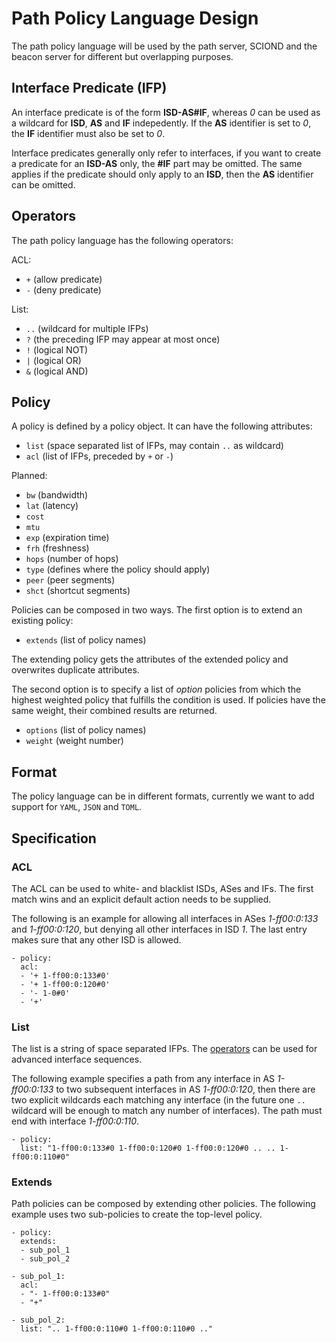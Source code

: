 # Path Policy Language Design

The path policy language will be used by the path server, SCIOND and the beacon server for different
but overlapping purposes.

## Interface Predicate (IFP)

An interface predicate is of the form **ISD-AS#IF**, whereas _0_ can be used as a wildcard for
**ISD**, **AS** and **IF** indepedently. If the **AS** identifier is set to _0_, the **IF**
identifier must also be set to _0_.

Interface predicates generally only refer to interfaces, if you want to create a predicate for an
**ISD-AS** only, the **#IF** part may be omitted. The same applies if the predicate should only
apply to an **ISD**, then the **AS** identifier can be omitted.

## Operators

The path policy language has the following operators:

ACL:

-   `+` (allow predicate)
-   `-` (deny predicate)

List:

-   `..` (wildcard for multiple IFPs)
-   `?` (the preceding IFP may appear at most once)
-   `!` (logical NOT)
-   `|` (logical OR)
-   `&` (logical AND)

## Policy

A policy is defined by a policy object. It can have the following attributes:

-   `list` (space separated list of IFPs, may contain `..` as wildcard)
-   `acl` (list of IFPs, preceded by `+` or `-`)

Planned:

-   `bw` (bandwidth)
-   `lat` (latency)
-   `cost`
-   `mtu`
-   `exp` (expiration time)
-   `frh` (freshness)
-   `hops` (number of hops)
-   `type` (defines where the policy should apply)
-   `peer` (peer segments)
-   `shct` (shortcut segments)

Policies can be composed in two ways. The first option is to extend an existing policy:

-   `extends` (list of policy names)

The extending policy gets the attributes of the extended policy and overwrites duplicate attributes.

The second option is to specify a list of _option_ policies from which the highest weighted policy
that fulfills the condition is used. If policies have the same weight, their combined results are
returned.

-   `options` (list of policy names)
-   `weight` (weight number)

## Format

The policy language can be in different formats, currently we want to add support for `YAML`, `JSON`
and `TOML`.

## Specification

### ACL

The ACL can be used to white- and blacklist ISDs, ASes and IFs. The first match wins and an explicit
default action needs to be supplied.

The following is an example for allowing all interfaces in ASes _1-ff00:0:133_ and _1-ff00:0:120_,
but denying all other interfaces in ISD _1_. The last entry makes sure that any other ISD is
allowed.

```
- policy:
  acl:
  - '+ 1-ff00:0:133#0'
  - '+ 1-ff00:0:120#0'
  - '- 1-0#0'
  - '+'
```

### List

The list is a string of space separated IFPs. The [operators](#Operators) can be used for advanced
interface sequences.

The following example specifies a path from any interface in AS _1-ff00:0:133_ to two subsequent
interfaces in AS _1-ff00:0:120_, then there are two explicit wildcards each matching any interface
(in the future one `..` wildcard will be enough to match any number of interfaces). The path must
end with interface _1-ff00:0:110_.

```
- policy:
  list: "1-ff00:0:133#0 1-ff00:0:120#0 1-ff00:0:120#0 .. .. 1-ff00:0:110#0"
```

### Extends

Path policies can be composed by extending other policies. The following example uses two
sub-policies to create the top-level policy.

```
- policy:
  extends:
  - sub_pol_1
  - sub_pol_2

- sub_pol_1:
  acl:
  - "- 1-ff00:0:133#0"
  - "+"

- sub_pol_2:
  list: ".. 1-ff00:0:110#0 1-ff00:0:110#0 .."
```
